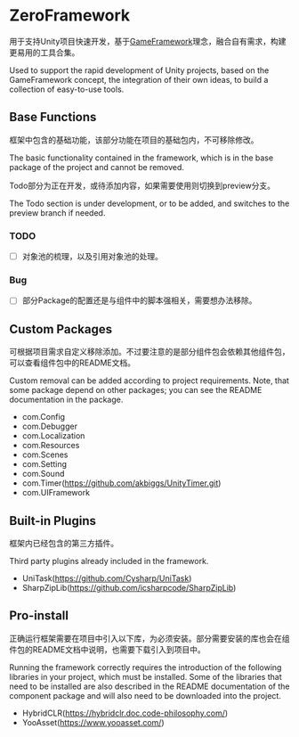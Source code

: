 # ZeroFramework

用于支持Unity项目快速开发，基于[GameFramework](https://github.com/EllanJiang/GameFramework)理念，融合自有需求，构建更易用的工具合集。

Used to support the rapid development of Unity projects, based on the GameFramework concept, the integration of their own ideas, to build a collection of easy-to-use tools.

## Base Functions

框架中包含的基础功能，该部分功能在项目的基础包内，不可移除修改。

The basic functionality contained in the framework, which is in the base package of the project and cannot be removed.

Todo部分为正在开发，或待添加内容，如果需要使用则切换到preview分支。

The Todo section is under development, or to be added, and switches to the preview branch if needed.

### TODO

-[ ] 对象池的梳理，以及引用对象池的处理。

### Bug

-[ ] 部分Package的配置还是与组件中的脚本强相关，需要想办法移除。

## Custom Packages

可根据项目需求自定义移除添加。不过要注意的是部分组件包会依赖其他组件包，可以查看组件包中的README文档。

Custom removal can be added according to project requirements. Note, that some package depend on other packages; you can see the README documentation in the package.

* com.Config
* com.Debugger
* com.Localization
* com.Resources
* com.Scenes
* com.Setting
* com.Sound
* com.Timer(https://github.com/akbiggs/UnityTimer.git)
* com.UIFramework

## Built-in Plugins

框架内已经包含的第三方插件。

Third party plugins already included in the framework.

* UniTask(https://github.com/Cysharp/UniTask)
* SharpZipLib(https://github.com/icsharpcode/SharpZipLib)

## Pro-install

正确运行框架需要在项目中引入以下库，为必须安装。部分需要安装的库也会在组件包的README文档中说明，也需要下载引入到项目中。

Running the framework correctly requires the introduction of the following libraries in your project, which must be installed. Some of the libraries that need to be installed are also described in the README documentation of the component package and will also need to be downloaded into the project.

* HybridCLR(https://hybridclr.doc.code-philosophy.com/)
* YooAsset(https://www.yooasset.com/)